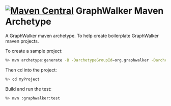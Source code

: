 [![Maven Central](https://maven-badges.herokuapp.com/maven-central/org.graphwalker/graphwalker-maven-archetype/badge.svg)](https://maven-badges.herokuapp.com/maven-central/org.graphwalker/graphwalker-maven-archetype)
GraphWalker Maven Archetype
================

A GraphWalker maven archetype. To help create boilerplate GraphWalker maven projects.

To create a sample project:

~~~sh
%> mvn archetype:generate -B -DarchetypeGroupId=org.graphwalker -DarchetypeArtifactId=graphwalker-maven-archetype -DarchetypeVersion=4.0.0-SNAPSHOT -DgroupId=com.company -DartifactId=myProject
~~~

Then cd into the project:
~~~sh
%> cd myProject
~~~
Build and run the test:
~~~sh
%> mvn :graphwalker:test
~~~

